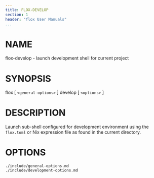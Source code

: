 ```yaml
---
title: FLOX-DEVELOP
section: 1
header: "flox User Manuals"
...
```



# NAME

flox-develop - launch development shell for current project

# SYNOPSIS

flox [ `<general-options>` ] develop [ `<options>` ]

# DESCRIPTION

Launch sub-shell configured for development environment using the
`flox.toml` or Nix expression file as found in the current directory.

# OPTIONS

```{.include}
./include/general-options.md
./include/development-options.md
```
